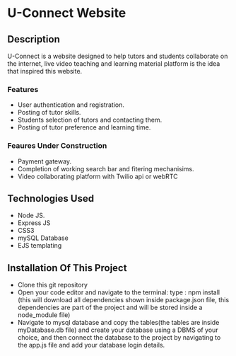 ﻿# U-Connect Website



## Description

U-Connect is a website designed to help tutors and students collaborate on the internet, live video teaching and learning material platform is the idea that inspired this website.

### Features

- User authentication and registration.
- Posting of tutor skills.
- Students selection of tutors and contacting them.
- Posting of tutor preference and learning time.

### Feaures Under Construction

- Payment gateway.
- Completion of working search bar and fitering mechanisims.
- Video collaborating platform with Twilio api or webRTC 

## Technologies Used

- Node JS.
- Express JS
- CSS3
- mySQL Database
- EJS templating

## Installation Of This Project

- Clone this git repository
- Open your code editor and navigate to the terminal: type : npm install (this will download all dependencies shown inside package.json file, this dependencies are part of the project and will be stored inside a node_module file)
- Navigate to mysql database and copy the tables(the tables are inside myDatabase.db file) and create your database using a DBMS of your choice, and then connect the database to the project by navigating to the app.js file and add your database login details.
